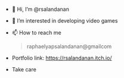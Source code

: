 - 👋 Hi, I’m @rsalandanan
- 👀 I’m interested in developing video games
- 📫 How to reach me 
     > raphaelyapsalandanan@gmailcom
     
- Portfolio link: https://rsalandanan.itch.io/

- Take care
